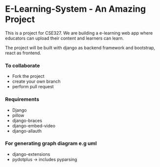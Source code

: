 # E-Learning-System - An Amazing Project
This is a project for CSE327. We are building a e-learning web app where educators can upload their content and learners can learn.

The project will be built with django as backend framework and bootstrap, react as frontend.

### To collaborate
* Fork the project
* create your own branch
* perform pull request

### Requirements
* Django
* pillow
* django-braces
* django-embed-video
* django-allauth


### For generating graph diagram e.g uml
* django-extensions
* pydotplus  -> includes pyparsing
